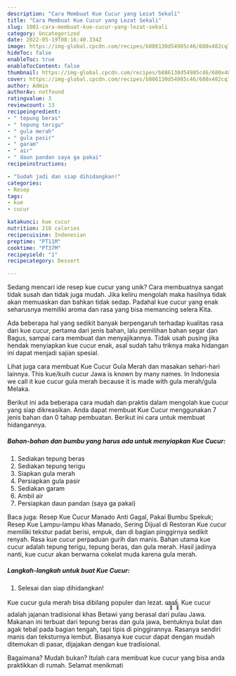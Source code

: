```yaml
---
description: "Cara Membuat Kue Cucur yang Lezat Sekali"
title: "Cara Membuat Kue Cucur yang Lezat Sekali"
slug: 1001-cara-membuat-kue-cucur-yang-lezat-sekali
category: Uncategorized
date: 2022-05-19T08:16:40.334Z
image: https://img-global.cpcdn.com/recipes/b886130d54985c46/680x482cq70/kue-cucur-foto-resep-utama.jpg
hideToc: false
enableToc: true
enableTocContent: false
thumbnail: https://img-global.cpcdn.com/recipes/b886130d54985c46/680x482cq70/kue-cucur-foto-resep-utama.jpg
cover: https://img-global.cpcdn.com/recipes/b886130d54985c46/680x482cq70/kue-cucur-foto-resep-utama.jpg
author: Admin
authorAv: notfound
ratingvalue: 3
reviewcount: 13
recipeingredient:
- " tepung beras"
- " tepung terigu"
- " gula merah"
- " gula pasir"
- " garam"
- " air"
- " daun pandan saya ga pakai"
recipeinstructions:

- "Sudah jadi dan siap dihidangkan!"
categories:
- Resep
tags:
- kue
- cucur

katakunci: kue cucur 
nutrition: 218 calories
recipecuisine: Indonesian
preptime: "PT11M"
cooktime: "PT37M"
recipeyield: "1"
recipecategory: Dessert

---
```





Sedang mencari ide resep kue cucur yang unik? Cara membuatnya sangat tidak susah dan tidak juga mudah. Jika keliru mengolah maka hasilnya tidak akan memuaskan dan bahkan tidak sedap. Padahal kue cucur yang enak seharusnya memiliki aroma dan rasa yang bisa memancing selera Kita.





Ada beberapa hal yang sedikit banyak berpengaruh terhadap kualitas rasa dari kue cucur, pertama dari jenis bahan, lalu pemilihan bahan segar dan Bagus, sampai cara membuat dan menyajikannya. Tidak usah pusing jika hendak menyiapkan kue cucur enak,      asal sudah tahu triknya maka hidangan ini dapat menjadi sajian spesial.














Lihat juga cara membuat Kue Cucur Gula Merah dan masakan sehari-hari lainnya. This kue/kuih cucur Jawa is known by many names. In Indonesia we call it kue cucur gula merah because it is made with gula merah/gula Melaka.






Berikut ini ada beberapa cara mudah dan praktis dalam mengolah kue cucur yang siap dikreasikan. Anda dapat membuat Kue Cucur menggunakan 7 jenis bahan dan 0 tahap pembuatan. Berikut ini cara untuk membuat hidangannya.

<!--inarticleads1-->

##### Bahan-bahan dan bumbu yang harus ada untuk menyiapkan Kue Cucur:

1. Sediakan  tepung beras
1. Sediakan  tepung terigu
1. Siapkan  gula merah
1. Persiapkan  gula pasir
1. Sediakan  garam
1. Ambil  air
1. Persiapkan  daun pandan (saya ga pakai)


Baca juga: Resep Kue Cucur Manado Anti Gagal, Pakai Bumbu Spekuk; Resep Kue Lampu-lampu khas Manado, Sering Dijual di Restoran Kue cucur memiliki tekstur padat berisi, empuk, dan di bagian pinggirnya sedikit renyah. Rasa kue cucur perpaduan gurih dan manis. Bahan utama kue cucur adalah tepung terigu, tepung beras, dan gula merah. Hasil jadinya nanti, kue cucur akan berwarna cokelat muda karena gula merah. 

<!--inarticleads2-->

##### Langkah-langkah untuk buat Kue Cucur:


1. Selesai dan siap dihidangkan!

Kue cucur gula merah bisa dibilang populer dan lezat. ꦕꦸꦕꦸꦂ. Kue cucur adalah jajanan tradisional khas Betawi yang berasal dari pulau Jawa. Makanan ini terbuat dari tepung beras dan gula jawa, bentuknya bulat dan agak tebal pada bagian tengah, tapi tipis di pinggirannya. Rasanya sendiri manis dan teksturnya lembut. Biasanya kue cucur dapat dengan mudah ditemukan di pasar, dijajakan dengan kue tradisional. 

Bagaimana? Mudah bukan? Itulah cara membuat kue cucur yang bisa anda praktikkan di rumah. Selamat menikmati
